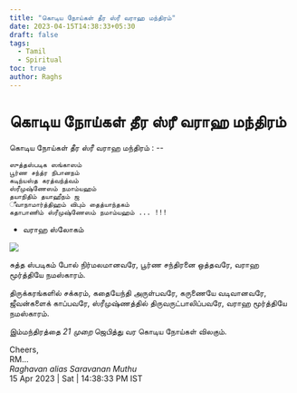 ```yaml
---
title: "கொடிய நோய்கள் தீர ஸ்ரீ வராஹ மந்திரம்"
date: 2023-04-15T14:38:33+05:30
draft: false
tags:
  - Tamil
  - Spiritual
toc: true
author: Raghs
---
```


# கொடிய நோய்கள் தீர ஸ்ரீ வராஹ மந்திரம்

கொடிய நோய்கள் தீர ஸ்ரீ வராஹ மந்திரம் : --

```
ஸுத்தஸ்படிக ஸங்காஸம்
பூர்ண சந்த்ர நிபானநம்
கடிந்யஸ்த கரத்வந்த்வம்
ஸ்ரீமுஷ்ணேஸம் நமாம்யஹம்
தயாநிதிம் தயாஹீநம் ஜ
ீவாநாமார்த்திஹம் விபும் தைத்யாந்தகம்
கதாபாணிம் ஸ்ரீமுஷ்ணேஸம் நமாம்யஹம் ... !!!
```
- வராஹ ஸ்லோகம்

<!--more-->

<img src="https://raghsonline.com/spiritual/SriVaraahiAmman.jpeg"/>

சுத்த ஸ்படிகம் போல் நிர்மலமானவரே, பூர்ண சந்திரனை ஒத்தவரே,
வராஹ மூர்த்தியே நமஸ்காரம்.

திருக்கரங்களில் சக்கரம், கதையேந்தி அருள்பவரே, கருணையே வடிவானவரே, ஜீவன்களைக் காப்பவரே, ஸ்ரீமுஷ்ணத்தில் திருவருட்பாலிப்பவரே, வராஹ மூர்த்தியே நமஸ்காரம்.

இம்மந்திரத்தை *21 முறை* ஜெபித்து வர கொடிய நோய்கள் விலகும்.


Cheers,\
RM...\
_Raghavan alias Saravanan Muthu_\
15 Apr 2023 | Sat | 14:38:33 PM IST
